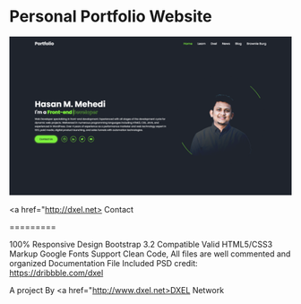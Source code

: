 Personal Portfolio Website
========

<img src ="https://raw.githubusercontent.com/dxelnetwork/Portfolio/refs/heads/main/portfolio%20png.png" />

<a href="http://dxel.net> Contact </a>

=========


100% Responsive Design
Bootstrap 3.2 Compatible
Valid HTML5/CSS3 Markup
Google Fonts Support
Clean Code, All files are well commented and organized
Documentation File Included
PSD credit: https://dribbble.com/dxel

A project By <a href="http://www.dxel.net>DXEL Network</a>
